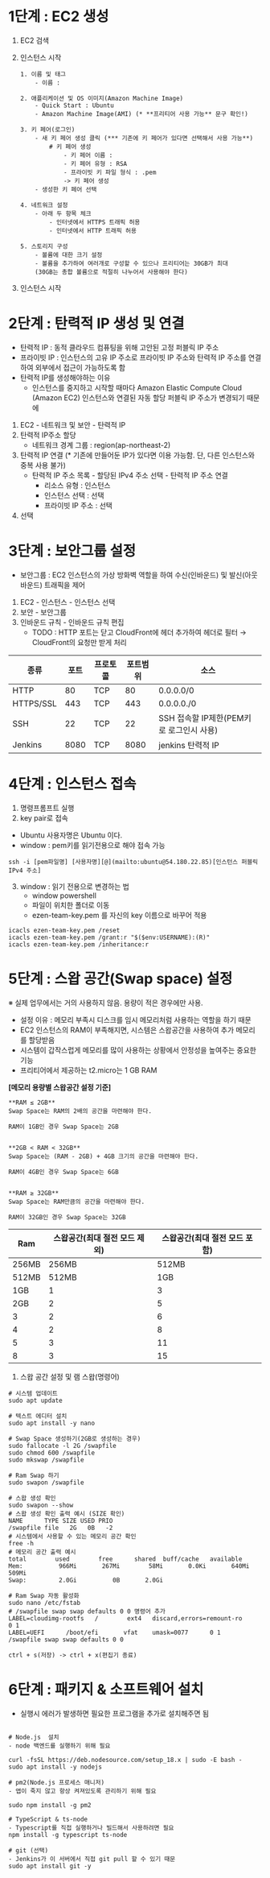 # 1단계 : EC2 생성

1. EC2 검색 
2. 인스턴스 시작
    
    ```
    1. 이름 및 태그 
    	- 이름 : 
    	
    2. 애플리케이션 및 OS 이미지(Amazon Machine Image)
    	- Quick Start : Ubuntu
    	- Amazon Machine Image(AMI) (* **프리티어 사용 가능** 문구 확인!)
    	
    3. 키 페어(로그인)
    	- 새 키 페어 생성 클릭 (*** 기존에 키 페어가 있다면 선택해서 사용 가능**)
    		# 키 페어 생성 
    			- 키 페어 이름 :  
    			- 키 페어 유형 : RSA
    			- 프라이빗 키 파일 형식 : .pem 
    			-> 키 페어 생성 
    	- 생성한 키 페어 선택 
    	
    4. 네트워크 설정 
    	- 아래 두 항목 체크
    		- 인터넷에서 HTTPS 트래픽 허용
    		- 인터넷에서 HTTP 트래픽 허용
    
    5. 스토리지 구성 
    	- 볼륨에 대한 크기 설정 
    	- 볼륨을 추가하여 여러개로 구성할 수 있으나 프리티어는 30GB가 최대
    	(30GB는 총합 볼륨으로 적절히 나누어서 사용해야 한다)
    ```
    
3. 인스턴스 시작

# 2단계 : 탄력적 IP 생성 및 연결

- 탄력적 IP : 동적 클라우드 컴퓨팅을 위해 고안된 고정 퍼블릭 IP 주소
- 프라이빗 IP  : 인스턴스의 고유 IP 주소로 프라이빗 IP 주소와 탄력적 IP 주소를 연결하여 외부에서 접근이 가능하도록 함
- 탄력적 IP를 생성해야하는 이유
    - 인스턴스를 중지하고 시작할 때마다 Amazon Elastic Compute Cloud (Amazon EC2) 인스턴스와 연결된 자동 할당 퍼블릭 IP 주소가 변경되기 때문에
1. EC2 - 네트워크 및 보안 - 탄력적 IP
2. 탄력적 IP주소 할당 
    - 네트워크 경계 그룹 : region(ap-northeast-2)
3. 탄력적 IP 연결 (* 기존에 만들어둔 IP가 있다면 이용 가능함. 단, 다른 인스턴스와 중복 사용 불가)
    - 탄력적 IP 주소 목록 - 할당된 IPv4 주소 선택 - 탄력적 IP 주소 연결
        - 리소스 유형 : 인스턴스
        - 인스턴스 선택 : 선택
        - 프라이빗 IP 주소 : 선택
4. 선택 

# 3단계 : 보안그룹 설정

- 보안그룹 : EC2 인스턴스의 가상 방화벽 역할을 하여 수신(인바운드) 및 발신(아웃바운드) 트래픽을 제어
1. EC2 - 인스턴스 - 인스턴스 선택
2. 보안 - 보안그룹
3. 인바운드 규칙 - 인바운드 규칙 편집 
    - TODO : HTTP 포트는 닫고 CloudFront에 헤더 추가하여 헤더로 필터 → CloudFront의 요청만 받게 처리

| 종류 | 포트 | 프로토콜 | 포트범위 | 소스 |
| --- | --- | --- | --- | --- |
| HTTP | 80 | TCP | 80 | 0.0.0.0/0 |
| HTTPS/SSL | 443 | TCP | 443 | 0.0.0.0./0 |
| SSH | 22 | TCP | 22 | SSH 접속할 IP제한(PEM키로 로그인시 사용) |
| Jenkins | 8080 | TCP | 8080 | jenkins 탄력적 IP |

# 4단계 : 인스턴스 접속

1. 명령프롬프트 실행
2. key pair로 접속 
- Ubuntu 사용자명은 Ubuntu 이다.
- window : pem키를 읽기전용으로 해야 접속 가능

```
ssh -i [pem파일명] [사용자명][@](mailto:ubuntu@54.180.22.85)[인스턴스 퍼블릭 IPv4 주소]
```

3. window : 읽기 전용으로 변경하는 법
    - window powershell
    - 파일이 위치한 폴더로 이동
    - ezen-team-key.pem 를 자신의 key 이름으로 바꾸어 적용

```
icacls ezen-team-key.pem /reset
icacls ezen-team-key.pem /grant:r "$($env:USERNAME):(R)"
icacls ezen-team-key.pem /inheritance:r
```

# 5단계 : 스왑 공간(Swap space) 설정

※ 실제 업무에서는 거의 사용하지 않음. 용량이 적은 경우에만 사용.

- 설정 이유 : 메모리 부족시 디스크를 임시 메모리처럼 사용하는 역할을 하기 때문
- EC2 인스턴스의 RAM이 부족해지면, 시스템은 스왑공간을 사용하여 추가 메모리를 할당받음
- 시스템이 갑작스럽게 메모리를 많이 사용하는 상황에서 안정성을 높여주는 중요한 기능
- 프리티어에서 제공하는 t2.micro는 1 GB RAM

**[메모리 용량별 스왑공간 설정 기준]**

```
**RAM ≤ 2GB**
Swap Space는 RAM의 2배의 공간을 마련해야 한다.

RAM이 1GB인 경우 Swap Space는 2GB

 
**2GB < RAM < 32GB**
Swap Space는 (RAM - 2GB) + 4GB 크기의 공간을 마련해야 한다.

RAM이 4GB인 경우 Swap Space는 6GB

 
**RAM ≥ 32GB**
Swap Space는 RAM만큼의 공간을 마련해야 한다.

RAM이 32GB인 경우 Swap Space는 32GB
```

| Ram | 스왑공간(최대 절전 모드 제외) | 스왑공간(최대 절전 모드 포함) |
| --- | --- | --- |
| 256MB | 256MB | 512MB |
| 512MB | 512MB | 1GB |
| 1GB | 1 | 3 |
| 2GB | 2 | 5 |
| 3 | 2 | 6 |
| 4 | 2 | 8 |
| 5 | 3 | 11 |
| 8 | 3 | 15 |
1. 스왑 공간 설정 및 램 스왑(명령어)

```
# 시스템 업데이트
sudo apt update

# 텍스트 에디터 설치
sudo apt install -y nano

# Swap Space 생성하기(2GB로 생성하는 경우)
sudo fallocate -l 2G /swapfile
sudo chmod 600 /swapfile
sudo mkswap /swapfile

# Ram Swap 하기
sudo swapon /swapfile

# 스왑 생성 확인 
sudo swapon --show
# 스왑 생성 확인 출력 예시 (SIZE 확인)
NAME      TYPE SIZE USED PRIO
/swapfile file   2G   0B   -2
# 시스템에서 사용할 수 있는 메모리 공간 확인
free -h
# 메모리 공간 출력 예시
total        used        free      shared  buff/cache   available
Mem:          966Mi       267Mi        58Mi       0.0Ki       640Mi       509Mi
Swap:         2.0Gi          0B       2.0Gi

# Ram Swap 자동 활성화 
sudo nano /etc/fstab
# /swapfile swap swap defaults 0 0 명령어 추가
LABEL=cloudimg-rootfs   /        ext4   discard,errors=remount-ro       0 1
LABEL=UEFI      /boot/efi       vfat    umask=0077      0 1
/swapfile swap swap defaults 0 0

ctrl + s(저장) -> ctrl + x(편집기 종료)
```

# 6단계 : 패키지 & 소프트웨어 설치

- 실행시 에러가 발생하면 필요한 프로그램을 추가로 설치해주면 됨

```tsx

# Node.js  설치
- node 백엔드를 실행하기 위해 필요

curl -fsSL https://deb.nodesource.com/setup_18.x | sudo -E bash -
sudo apt install -y nodejs

# pm2(Node.js 프로세스 매니저)
- 앱이 죽지 않고 항상 켜져있도록 관리하기 위해 필요

sudo npm install -g pm2

# TypeScript & ts-node 
- Typescript를 직접 실행하거나 빌드해서 사용하려면 필요
npm install -g typescript ts-node

# git (선택)
- Jenkins가 이 서버에서 직접 git pull 할 수 있기 때문
sudo apt install git -y

```
